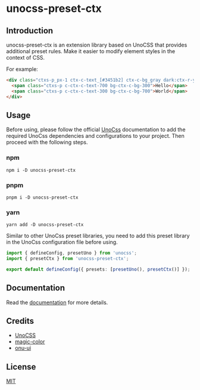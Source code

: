 # unocss-preset-ctx

## Introduction

unocss-preset-ctx is an extension library based on UnoCSS that provides additional preset rules. Make it easier to modify element styles in the context of CSS.

For example:

```html
<div class="ctxs-p_px-1 ctx-c-text_[#3451b2] ctx-c-bg_gray dark:ctx-r-y">
  <span class="ctxs-p c-ctx-c-text-700 bg-ctx-c-bg-300">Hello</span>
  <span class="ctxs-p c-ctx-c-text-300 bg-ctx-c-bg-700">World</span>
</div>
```

## Usage

Before using, please follow the official [UnoCss](https://unocss.dev/integrations/vite) documentation to add the required UnoCss dependencies and configurations to your project. Then proceed with the following steps.

### npm

```shell
npm i -D unocss-preset-ctx
```

### pnpm

```shell [pnpm]
pnpm i -D unocss-preset-ctx
```

### yarn

```shell [yarn]
yarn add -D unocss-preset-ctx
```

Similar to other UnoCss preset libraries, you need to add this preset library in the UnoCss configuration file before using.

```ts
import { defineConfig, presetUno } from 'unocss';
import { presetCtx } from 'unocss-preset-ctx';

export default defineConfig({ presets: [presetUno(), presetCtx()] });
```

## Documentation

Read the [documentation](https://nixwai.github.io/unocss-preset-ctx/) for more details.

## Credits

- [UnoCSS](https://github.com/unocss/unocss)
- [magic-color](https://github.com/zyyv/magic-color)
- [onu-ui](https://github.com/onu-ui/onu-ui)

## License

[MIT](https://github.com/nixwai/unocss-preset-ctx/blob/main/LICENSE)
